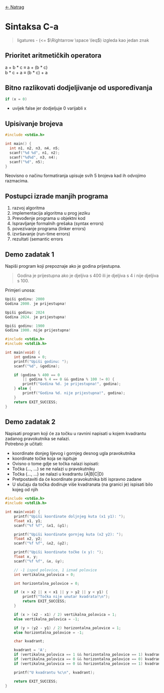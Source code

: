 [← Natrag](..)

# Sintaksa C-a

> ligatures - (<= $\Rightarrow \space \leq$) izgleda kao jedan znak

## Prioritet aritmetičkih operatora

a + b * c $\equiv$ a + (b * c)
<br>
b * c + a $\equiv$ (b * c) + a


## Bitno razlikovati dodjeljivanje od uspoređivanja

```c
if (x = 0)
```
- uvijek false jer dodjeljuje 0 varijabli x

## Upisivanje brojeva

```c
#include <stdio.h>

int main() {
  int n1, n2, n3, n4, n5;
  scanf("%d %d", n1, n2);
  scanf("%d%d", n3, n4);
  scanf("%d", n5);
}
```

Neovisno o načinu formatiranja upisuje svih 5 brojeva kad ih odvojimo razmacima.

## Postupci izrade manjih programa
1. razvoj algoritma
1. implementacija algoritma u prog jeziku
1. Prevođenje programa u objektni kod
1. Ispravljanje formalnih grešaka (syntax errors)
1. povezivanje programa (linker errors)
1. izvršavanje (run-time errors)
1. rezultati (semantic errors


## Demo zadatak 1
Napiši program koji prepoznaje ako je godina prijestupna.
> Godina je prijestupna ako je djeljiva s 400 ili je djeljiva s 4 i nije djeljiva s 100.

Primjeri unosa:
```c
Upiši godinu: 2000
Godina 2000. je prijestupna!
```
```c
Upiši godinu: 2024
Godina 2024. je prijestupna!
```
```c
Upiši godinu: 1900
Godina 1900. nije prijestupna!
```

```c
#include <stdio.h>
#include <stdlib.h>

int main(void) {
	int godina = 0;
	printf("Upiši godinu: ");
	scanf("%d", &godina);

	if (godina % 400 == 0
	    || godina % 4 == 0 && godina % 100 != 0) {
		printf("Godina %d. je prijestupna!", godina);
	} else {
		printf("Godina %d. nije prijestupna!", godina);
	}
	return EXIT_SUCCESS;
}
```

## Demo zadatak 2
Napisati program koji će za točku u ravnini napisati u
kojem kvadrantu zadanog pravokutnika se nalazi.
<br>
Potrebno je učitati:
- koordinate donjeg lijevog i gornjeg desnog ugla pravokutnika
- koordinate točke koja se ispituje
- Ovisno o tome gdje se točka nalazi ispisati:
- Točka (…, …) se ne nalazi u pravokutniku
- Točka (…, …) se nalazi u kvadrantu {A|B|C|D}
- Pretpostaviti da će koordinate pravokutnika biti ispravno zadane
- U slučaju da točka dodiruje više kvadranata (na granici je) ispisati bilo kojeg od njih

```c
#include <stdio.h>
#include <stdlib.h>

int main(void) {
	printf("Upiši koordinate doljnjeg kuta (x1 y1): ");
	float x1, y1;
	scanf("%f %f", &x1, &y1);

	printf("Upiši koordinate gornjeg kuta (x2 y2): ");
	float x2, y2;
	scanf("%f %f", &x2, &y2);

	printf("Upiši koordinate točke (x y): ");
	float x, y;
	scanf("%f %f", &x, &y);

	// -1 ispod polovice, 1 iznad polovice
	int vertikalna_polovica = 0;

	int horizontalna_polovice = 0;

	if (x > x2 || x < x1 || y > y2 || y < y1) {
		printf("Točka nije unutar kvadrata!\n");
		return EXIT_SUCCESS;
	}

	if (x > (x2 - x1) / 2) vertikalna_polovica = 1;
	else vertikalna_polovica = -1;

	if (y > (y2 - y1) / 2) horizontalna_polovice = 1;
	else horizontalna_polovice = -1;

	char kvadrant;

	kvadrant = 'A';
	if (vertikalna_polovica == 1 && horizontalna_polovice == 1) kvadrant = 'B';
	if (vertikalna_polovica == 0 && horizontalna_polovice == 0) kvadrant = 'C';
	if (vertikalna_polovica == 0 && horizontalna_polovice == 1) kvadrant = 'D';

	printf("U kvadrantu %c\n", kvadrant);

	return EXIT_SUCCESS;
}
```
